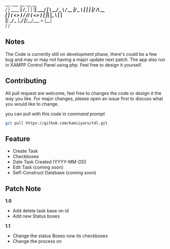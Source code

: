   __               .___       .__  .__          __   
_/  |_  ____     __| _/____   |  | |__| _______/  |_ 
\   __\/  _ \   / __ |/  _ \  |  | |  |/  ___/\   __\
 |  | (  <_> ) / /_/ (  <_> ) |  |_|  |\___ \  |  |  
 |__|  \____/  \____ |\____/  |____/__/____  > |__|  
                    \/                     \/        

## Notes

The Code is currently still on development phase, there's could be a few bug and
may or may not having a major update next patch. The app also run in XAMPP Control Panel using php.
Feel free to design it yourself.

## Contributing

All pull request are welcome, feel free to changes the code or design it the way you like.
For major changes, please open an issue first to discuss what you would like to change.

you can pull with this code in *command prompt*
```bash
git pull https://github.com/kamiiyaru/tdl.git
```

## Feature

- Create Task
- Checkboxes
- Date Task Created (YYYY-MM-DD)
- Edit Task (coming soon)
- Self-Construct Database (coming soon)

## Patch Note

**1.0**
- Add delete task base on id
- Add new Status boxes

**1.1**
- Change the status Boxes now its checkboxes
- Change the process on 

